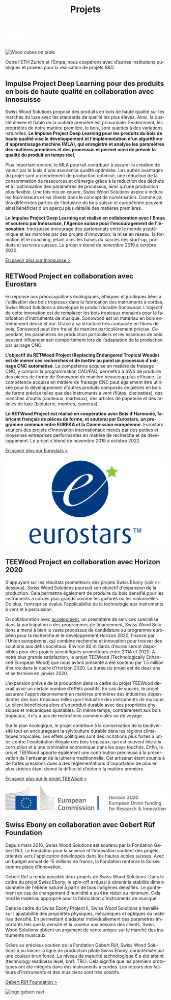 ﻿---
lang: fr
title: 'Projets'
order: 7
---

<div class="full-width-kenburns">
<div class="wrap-bg-image">

![arrow down](/assets/images/arrow-d-white.svg)
</div>
<img srcset="/assets/images/event_cover_cubestower_2x.jpg"
     src="/assets/images/event_cover_cubestower.jpg" alt="Wood cubes on table">
</div>

<div class="full-width-grey">
<div class="wrap">

Outre l'ETH Zurich et l'Empa, nous coopérons avec d'autres institutions publiques et privées pour la réalisation de projets R\&D.

## Impulse Project Deep Learning pour des produits en bois de haute qualité en collaboration avec Innosuisse

Swiss Wood Solutions propose des produits en bois de haute qualité sur les marchés du luxe avec les standards de qualité les plus élevés. Ainsi, la qualité élevée et fiable de la matière première est primordiale. Évidemment, les propriétés de notre matière première, le bois, sont sujettes à des variations naturelles. **Le Impulse Project Deep Learning pour les produits du bois de haute qualité vise le développement et l'implémentation d'un algorithme d'apprentissage machine (MLA), qui enregistre et analyse les paramètres des matières premières et des processus et permet ainsi de prévoir la qualité du produit en temps réel.**

Plus important encore, le MLA pourrait contribuer à assurer la création de valeur par le biais d'une assurance qualité optimisée. Les autres avantages du projet sont un rendement de production optimisé, une réduction de la consommation de ressources et d'énergie grâce à la réduction des déchets et à l'optimisation des paramètres de processus, ainsi qu'une production plus flexible. Une fois mis en œuvre, Swiss Wood Solutions aspire à inclure les fournisseurs et les clients dans le concept de numérisation. Comme ça, des différentes parties de l'industrie du bois suisse et européenne peuvent ainsi bénéficier d'un aperçu plus détaillé des matières premières.

**Le Impulse Project Deep Learning est réalisé en collaboration avec l'Empa et soutenu par Innosuisse, l'Agence suisse pour l’encouragement de l'innovation.** Innosuisse encourage des partenariats entre le monde académique et les marchés par des projets d'innovation, la mise en réseau, la formation et le coaching, jetant ainsi les bases du succès des start-up, produits et services suisses. Le projet s'étend de novembre 2019 à octobre 2020.

<a class="btn -red" href="https://www.innosuisse.ch/inno/fr/home.html" target="_blank">En savoir plus sur Innosuisse ></a>

</div>
</div>

<div class="full-width">
<div class="wrap -cols2">

## RETWood Project en collaboration avec Eurostars

En réponse aux préoccupations écologiques, éthiques et juridiques liées à l'utilisation des bois tropicaux dans la fabrication des instruments à cordes, Swiss Wood Solutions a développé le produit durable Sonowood. L'objectif de cette innovation est de remplacer les bois tropicaux menacés pour la fabrication d'instruments de musique. Sonowood est un matériau en bois extrêmement dense et dur. Grâce à sa structure très compacte en fibres de bois, Sonowood peut être fraisé de manière particulièrement précise. Cependant, les paramètres de production particuliers et les essences de bois peuvent influencer son comportement lors de l'adaptation de la production par usinage CNC.

**L'objectif du RETWood Project (Replacing Endangered Tropical Woods) est de mener ces recherches et de mettre au point un processus d'usinage CNC automatisé.** La compétence acquise en matière de fraisage CNC, y compris la programmation CAO/FAO, permettra à SWS de produire des pièces de forme de Sonowood de manière beaucoup plus efficace. La compétence acquise en matière de fraisage CNC peut également être utilisée pour le développement d'autres produits composés de pièces en bois de forme précise telles que des instruments à vent (flûtes, clarinettes), des manches d'outils (couteaux, marteaux), des articles de papeterie et des articles de luxe (bijouterie, montres, caméras).

**Le RETWood Project est réalisé en coopération avec Bois d'Harmonie, fabricant français de pièces de forme, et soutenu par Eurostars, un programme commun entre EUREKA et la Commission européenne.** Eurostars soutient des projets d'innovation internationaux menés par des petites et moyennes entreprises performantes en matière de recherche et de développement. Le projet s'étend de novembre 2019 à octobre 2022.

<a class="btn -red" href="https://www.eurostars-eureka.eu" target="_blank">En savoir plus sur Eurostars ></a>

![logo Innosuisse](/assets/images/Eurostars.jpg)

</div>
</div>

<div class="full-width-grey">
<div class="wrap">

## TEEWood Project en collaboration avec Horizon 2020

S'appuyant sur les résultats prometteurs des projets Swiss Ebony (voir ci-dessous), Swiss Wood Solutions poursuit son objectif d'expansion de la production. Cela permettra également de produire du bois densifié pour les instruments à cordes plus grands comme les guitares ou les violoncelles. De plus, l'entreprise évalue l'applicabilité de la technologie aux instruments à vent et à percussion.

En collaboration avec [accelopment](http://www.accelopment.com), un prestataire de services spécialisé dans la participation à des programmes de financement, Swiss Wood Solutions a mené à bien le vaste processus de candidature au programme européen pour la recherche et le développement Horizon 2020, financé par l'Union européenne, qui combine recherche et innovation pour trouver des solutions aux défis sociétaux. Environ 80 milliards d'euros seront disponibles pour des projets scientifiques prometteurs entre 2014 et 2020. A notre plus grande satisfaction, le projet TEEWood (Technologically Enhanced European Wood) que nous avons présenté a été soutenu par 1.5 million d'euros dans le cadre d'Horizon 2020. La durée du projet est de deux ans et se termine en janvier 2020.

L'expansion prévue de la production dans le cadre du projet TEEWood devrait avoir un certain nombre d'effets positifs. En cas de succès, le projet assurera l'approvisionnement en matières premières des industries dépendantes des bois tropicaux telles que l'industrie des instruments de musique. Le client bénéficiera alors d'un produit durable avec des propriétés physiques et mécaniques ajustables. En même temps, contrairement aux bois tropicaux, il n'y a pas de restrictions commerciales ou de voyage.

Sur le plan écologique, le projet contribue à la conservation de la biodiversité tout en encourageant la sylviculture durable dans les régions climatiques tropicales. Les effets politiques sont des incitations plus fortes à lutter contre l'exploitation illégale des bois tropicaux, qui est souvent liée à la corruption et à une criminalité économique dans les pays touchés. Enfin, le projet TEEWood apporte également une contribution précieuse à la préservation de l'artisanat de la lutherie traditionnelle. Cet artisanat étant soumis à de fortes pressions dues à des réglementations d'importation de plus en plus strictes étant donné la difficulté d’obtenir la matière première.

<a class="btn -red" href="https://cordis.europa.eu/project/rcn/213850/factsheet/en" target="_blank">En savoir plus sur le projet TEEWood ></a>

![logo horizon 2020](/assets/images/Partner_6_Horizon2020_Tropical_Wood_Tropenholz_Ersatz_Replacement_Alternative_Swiss_Ebony_Ebenholz_Palisander_Holz_SwissWoodSolutions_Klimaschutz_ETH_Switzerland.png)

</div>
</div>

<div class="full-width">
<div class="wrap -cols2">

## Swiss Ebony en collaboration avec Gebert Rüf Foundation

Depuis mars 2016, Swiss Wood Solutions est soutenu par la Fondation Gebert Rüf. La Fondation pour la science et l'innovation soutient des projets orientés vers l'application développés dans les hautes écoles suisses. Avec un budget annuel de 15 millions de francs, la Fondation renforce la Suisse comme place d’innovation.

Gebert Rüf a rendu possible deux projets de Swiss Wood Solutions. Dans le cadre du projet Swiss Ebony, le spin-off a réussi à obtenir la stabilité dimensionnelle de l'ébène naturel à partir de bois indigènes densifiés. Le gonflement en cas de changement d'humidité a pu être réduit au minimum. Cela rend le matériau approprié pour la fabrication d'instruments de musique.

Dans le cadre du Swiss Ebony Project II, Swiss Wood Solutions a travaillé sur l'ajustabilité des propriétés physiques, mécaniques et optiques du matériau densifié. En permettant d'adapter individuellement des paramètres importants tels que la densité et la couleur aux besoins des clients, Swiss Wood Solutions obtient un argument de vente unique sur le marché des instruments musicaux.

Grâce au précieux soutien de la Fondation Gebert Rüf, Swiss Wood Solutions a pu lancer la ligne de production pilote Swiss Ebony, caractérisée par une couleur brun foncé. Le niveau de maturité technologique 6 a été atteint (technology readiness level, bref: TRL). Cela signifie que les premiers prototypes ont été intégrés dans des instruments à cordes. Les retours des facteurs d'instruments et des musiciens sont très positifs.


<a class="btn" href="https://www.grstiftung.ch/de.html" target="_blank">Gebert Rüf Foundation ></a>

![logo gebert ruef](/assets/images/Partner_7_GebertRüf_Tropical_Wood_Tropenholz_Ersatz_Replacement_Alternative_Swiss_Ebony_Ebenholz_Palisander_Holz_SwissWoodSolutions_Klimaschutz_ETH_Switzerland.png)

</div>
</div>
